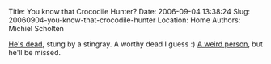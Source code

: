 Title: You know that Crocodile Hunter?
Date: 2006-09-04 13:38:24
Slug: 20060904-you-know-that-crocodile-hunter
Location: Home
Authors: Michiel Scholten

<p><a href="http://www.smh.com.au/articles/2006/09/04/1157222051588.html">He's dead</a>, stung by a stingray. A worthy dead I guess :) <a href="http://en.wikipedia.org/wiki/Steve_Irwin">A weird person</a>, but he'll be missed.</p>